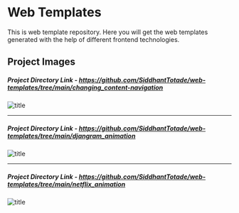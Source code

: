 # Web Templates
This is web template repository. Here you will get the web templates generated with the help of different frontend technologies.


## Project Images

##### Project Directory Link - https://github.com/SiddhantTotade/web-templates/tree/main/changing_content-navigation
![title](https://github.com/SiddhantTotade/web-templates/blob/main/changing_content-navigation/images/navigation-1.png)

---

##### Project Directory Link - https://github.com/SiddhantTotade/web-templates/tree/main/djangram_animation
![title](https://github.com/SiddhantTotade/web-templates/blob/main/djangram_animation/images/djangram-1.png)

---

##### Project Directory Link - https://github.com/SiddhantTotade/web-templates/tree/main/netflix_animation
![title](https://github.com/SiddhantTotade/web-templates/blob/main/netflix_animation/images/netflix-animation.png)
